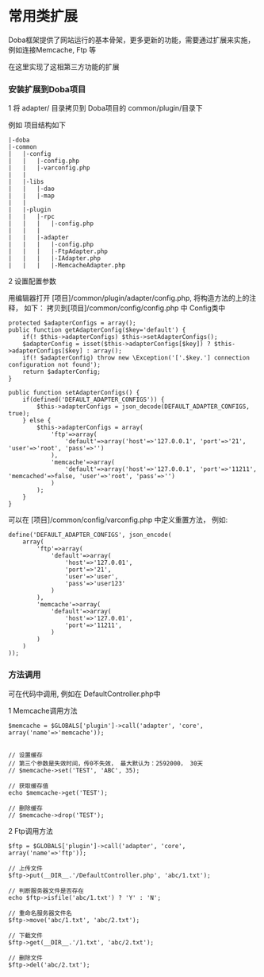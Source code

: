 
# 常用类扩展

Doba框架提供了网站运行的基本骨架，更多更新的功能，需要通过扩展来实施，例如连接Memcache, Ftp 等

在这里实现了这相第三方功能的扩展


### 安装扩展到Doba项目

1 将 adapter/ 目录拷贝到 Doba项目的 common/plugin/目录下

例如 项目结构如下
```
|-doba
|-common
|   |-config
|   |   |-config.php
|   |   |-varconfig.php
|   |
|   |-libs 
|   |   |-dao
|   |   |-map
|   |
|   |-plugin
|   |   |-rpc
|   |   |   |-config.php
|   |   |
|   |   |-adapter
|   |   |   |-config.php
|   |   |   |-FtpAdapter.php
|   |   |   |-IAdapter.php
|   |   |   |-MemcacheAdapter.php
```

2 设置配置参数

用编辑器打开 [项目]/common/plugin/adapter/config.php, 将构造方法的上的注释， 如下： 拷贝到[项目]/common/config/config.php 中 Config类中

```
protected $adapterConfigs = array();
public function getAdapterConfig($key='default') {
    if(! $this->adapterConfigs) $this->setAdapterConfigs();
    $adapterConfig = isset($this->adapterConfigs[$key]) ? $this->adapterConfigs[$key] : array();
    if(! $adapterConfig) throw new \Exception('['.$key.'] connection configuration not found');
    return $adapterConfig;
}

public function setAdapterConfigs() {
    if(defined('DEFAULT_ADAPTER_CONFIGS')) {
        $this->adapterConfigs = json_decode(DEFAULT_ADAPTER_CONFIGS, true);
    } else {
        $this->adapterConfigs = array(
            'ftp'=>array(
                'default'=>array('host'=>'127.0.0.1', 'port'=>'21', 'user'=>'root', 'pass'=>'')
            ),
            'memcache'=>array(
                'default'=>array('host'=>'127.0.0.1', 'port'=>'11211', 'memcached'=>false, 'user'=>'root', 'pass'=>'')
            )
        );
    }
}
```

可以在 [项目]/common/config/varconfig.php 中定义重置方法， 例如:

```
define('DEFAULT_ADAPTER_CONFIGS', json_encode(
    array(
        'ftp'=>array(
            'default'=>array(
                'host'=>'127.0.01', 
                'port'=>'21', 
                'user'=>'user', 
                'pass'=>'user123'
            )
        ),
        'memcache'=>array(
            'default'=>array(
                'host'=>'127.0.01', 
                'port'=>'11211', 
            )   
        )
    )   
));
```


### 方法调用

可在代码中调用, 例如在 DefaultController.php中

1 Memcache调用方法

```
$memcache = $GLOBALS['plugin']->call('adapter', 'core', array('name'=>'memcache'));


// 设置缓存
// 第三个参数是失效时间，传0不失效， 最大默认为：2592000， 30天
// $memcache->set('TEST', 'ABC', 35);

// 获取缓存值
echo $memcache->get('TEST');

// 删除缓存
// $memcache->drop('TEST');

```

2 Ftp调用方法

```
$ftp = $GLOBALS['plugin']->call('adapter', 'core', array('name'=>'ftp'));

// 上传文件
$ftp->put(__DIR__.'/DefaultController.php', 'abc/1.txt');

// 判断服务器文件是否存在
echo $ftp->isfile('abc/1.txt') ? 'Y' : 'N';

// 重命名服务器文件名
$ftp->move('abc/1.txt', 'abc/2.txt');

// 下截文件
$ftp->get(__DIR__.'/1.txt', 'abc/2.txt');

// 删除文件
$ftp->del('abc/2.txt');
```
